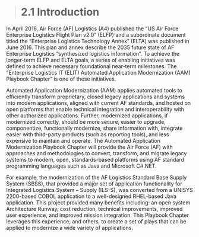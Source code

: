 ># **2.1** Introduction

In April 2016, Air Force (AF) Logistics (A4) published the “US Air Force Enterprise Logistics Flight Plan v2.0” (ELFP) and a subordinate document titled the “Enterprise Logistics Technology Annex” (ELTA) was published in June 2016.  This plan and annex describe the 2035 future state of AF Enterprise Logistics “synthesized logistics information”.  To achieve the longer-term ELFP and ELTA goals, a series of enabling initiatives was defined to achieve necessary foundational near-term milestones.  The “Enterprise Logistics IT (ELIT) Automated Application Modernization (AAM) Playbook Chapter” is one of these initiatives.

Automated Application Modernization (AAM) applies automated tools to efficiently transform proprietary, closed legacy applications and systems into modern applications, aligned with current AF standards, and hosted on open platforms that enable technical integration and interoperability with other authorized applications.  Further, modernized applications, if modernized correctly, should be more secure, easier to upgrade, componentize, functionally modernize, share information with, integrate easier with third-party products (such as reporting tools), and less expensive to maintain and operate.  The Automated Application Modernization Playbook Chapter will provide the Air Force (AF) with approaches and methodologies to convert, transform, and migrate legacy systems to modern, open, standards-based platforms using AF standard programming languages such as Java and Microsoft C#.NET.  

For example, the modernization of the AF Logistics Standard Base Supply System (SBSS), that provided a major set of application functionality for Integrated Logistics System – Supply (ILS-S), was converted from a UNISYS 2200-based COBOL application to a well-designed RHEL-based Java application.  This project provided many benefits including: an open system Architecture Runway, cost reduction, technical improvements, improved user experience, and improved mission integration.  This Playbook Chapter leverages this experience, and others, to create a set of plays that can be applied to modernize a wide variety of applications.

